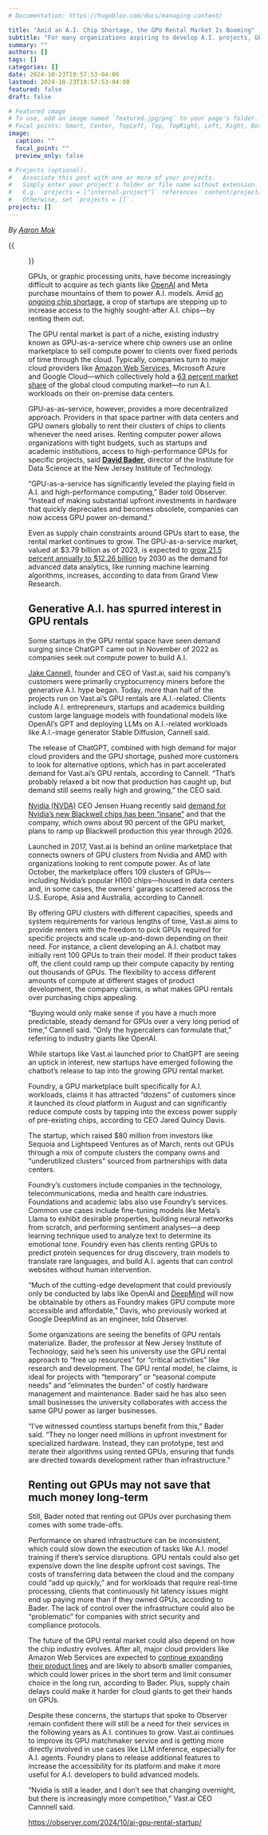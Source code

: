 ```yaml
---
# Documentation: https://hugoblox.com/docs/managing-content/

title: "Amid an A.I. Chip Shortage, the GPU Rental Market Is Booming"
subtitle: "For many organizations aspiring to develop A.I. projects, GPU-as-a-service provides a cost-effective way to access high-performance chips."
summary: ""
authors: []
tags: []
categories: []
date: 2024-10-23T19:57:53-04:00
lastmod: 2024-10-23T19:57:53-04:00
featured: false
draft: false

# Featured image
# To use, add an image named `featured.jpg/png` to your page's folder.
# Focal points: Smart, Center, TopLeft, Top, TopRight, Left, Right, BottomLeft, Bottom, BottomRight.
image:
  caption: ""
  focal_point: ""
  preview_only: false

# Projects (optional).
#   Associate this post with one or more of your projects.
#   Simply enter your project's folder or file name without extension.
#   E.g. `projects = ["internal-project"]` references `content/project/deep-learning/index.md`.
#   Otherwise, set `projects = []`.
projects: []
---
```


*By [Aaron Mok](https://observer.com/author/aaron-mok/)*

{{<figure src="igor-omilaev-eGGFZ5X2LnA-unsplash.jpg" caption="GPU rentals allow small companies to access high-performance A.I. chips for specific projects. *Igor Omilaev/Unsplash*">}}

GPUs, or graphic processing units, have become increasingly difficult to acquire as tech giants like [OpenAI](https://observer.com/company/openai/) and Meta purchase mountains of them to power A.I. models. Amid [an ongoing chip shortage](https://observer.com/2024/07/andreessen-horowitz-stocking-ai-chips-win-deals-gpu-shortage/), a crop of startups are stepping up to increase access to the highly sought-after A.I. chips—by renting them out. 

The GPU rental market is part of a niche, existing industry known as GPU-as-a-service where chip owners use an online marketplace to sell compute power to clients over fixed periods of time through the cloud. Typically, companies turn to major cloud providers like [Amazon Web Services](https://observer.com/company/amazon-web-services/), Microsoft Azure and Google Cloud—which collectively hold a [63 percent market share](https://www.canalys.com/newsroom/worldwide-cloud-services-q2-2024) of the global cloud computing market—to run A.I. workloads on their on-premise data centers. 

GPU-as-as-service, however, provides a more decentralized approach. Providers in that space partner with data centers and GPU owners globally to rent their clusters of chips to clients whenever the need arises. Renting computer power allows organizations with tight budgets, such as startups and academic institutions, access to high-performance GPUs for specific projects, said [**David Bader**](https://observer.com/person/david-bader/), director of the Institute for Data Science at the New Jersey Institute of Technology.

“GPU-as-a-service has significantly leveled the playing field in A.I. and high-performance computing,” Bader told Observer. “Instead of making substantial upfront investments in hardware that quickly depreciates and becomes obsolete, companies can now access GPU power on-demand.”

Even as supply chain constraints around GPUs start to ease, the rental market continues to grow. The GPU-as-a-service market, valued at $3.79 billion as of 2023, is expected to [grow 21.5 percent annually to $12.26 billion](https://www.grandviewresearch.com/industry-analysis/gpu-as-a-service-gpuaas-market-report) by 2030 as the demand for advanced data analytics, like running machine learning algorithms, increases, according to data from Grand View Research.

## Generative A.I. has spurred interest in GPU rentals ##

Some startups in the GPU rental space have seen demand surging since ChatGPT came out in November of 2022 as companies seek out compute power to build A.I.

[Jake Cannell](https://observer.com/person/jake-cannell/), founder and CEO of Vast.ai, said his company’s customers were primarily cryptocurrency miners before the generative A.I. hype began. Today, more than half of the projects run on Vast.ai’s GPU rentals are A.I.-related. Clients include A.I. entrepreneurs, startups and academics building custom large language models with foundational models like OpenAI’s GPT and deploying LLMs on A.I.-related workloads like A.I.-image generator Stable Diffusion, Cannell said. 

The release of ChatGPT, combined with high demand for major cloud providers and the GPU shortage, pushed more customers to look for alternative options, which has in part accelerated demand for Vast.ai’s GPU rentals, according to Cannell. “That’s probably relaxed a bit now that production has caught up, but demand still seems really high and growing,” the CEO said.

[Nvidia (NVDA)](https://observer.com/company/nvidia/) CEO Jensen Huang recently said [demand for Nvidia’s new Blackwell chips has been “insane”](https://www.cnbc.com/2024/10/03/nvidia-ceo-demand-for-blackwell-ai-chip-is-insane.html) and that the company, which owns about 90 percent of the GPU market, plans to ramp up Blackwell production this year through 2026. 

Launched in 2017, Vast.ai is behind an online marketplace that connects owners of GPU clusters from Nvidia and AMD with organizations looking to rent compute power. As of late October, the marketplace offers 109 clusters of GPUs—including Nvidia’s popular H100 chips—housed in data centers and, in some cases, the owners’ garages scattered across the U.S. Europe, Asia and Australia, according to Cannell.

By offering GPU clusters with different capacities, speeds and system requirements for various lengths of time, Vast.ai aims to provide renters with the freedom to pick GPUs required for specific projects and scale up-and-down depending on their need. For instance, a client developing an A.I. chatbot may initially rent 100 GPUs to train their model. If their product takes off, the client could ramp up their compute capacity by renting out thousands of GPUs. The flexibility to access different amounts of compute at different stages of product development, the company claims, is what makes GPU rentals over purchasing chips appealing.

“Buying would only make sense if you have a much more predictable, steady demand for GPUs over a very long period of time,” Cannell said. “Only the hypercalers can formulate that,” referring to industry giants like OpenAI. 

While startups like Vast.ai launched prior to ChatGPT are seeing an uptick in interest, new startups have emerged following the chatbot’s release to tap into the growing GPU rental market. 

Foundry, a GPU marketplace built specifically for A.I. workloads, claims it has attracted “dozens” of customers since it launched its cloud platform in August and can significantly reduce compute costs by tapping into the excess power supply of pre-existing chips, according to CEO Jared Quincy Davis.

The startup, which raised $80 million from investors like Sequoia and Lightspeed Ventures as of March, rents out GPUs through a mix of compute clusters the company owns and “underutilized clusters” sourced from partnerships with data centers. 

Foundry’s customers include companies in the technology, telecommunications, media and health care industries. Foundations and academic labs also use Foundry’s services. Common use cases include fine-tuning models like Meta’s Llama to exhibit desirable properties, building neural networks from scratch, and performing sentiment analyses—a deep learning technique used to analyze text to determine its emotional tone. Foundry even has clients renting GPUs to predict protein sequences for drug discovery, train models to translate rare languages, and build A.I. agents that can control websites without human intervention.

“Much of the cutting-edge development that could previously only be conducted by labs like OpenAI and [DeepMind](https://observer.com/company/deepmind/) will now be obtainable by others as Foundry makes GPU compute more accessible and affordable,” Davis, who previously worked at Google DeepMind as an engineer, told Observer. 

Some organizations are seeing the benefits of GPU rentals materialize. Bader, the professor at New Jersey Institute of Technology, said he’s seen his university use the GPU rental approach to “free up resources” for “critical activities” like research and development. The GPU rental model, he claims, is ideal for projects with “temporary” or “seasonal compute needs” and “eliminates the burden” of costly hardware management and maintenance. Bader said he has also seen small businesses the university collaborates with access the same GPU power as larger businesses.

“I’ve witnessed countless startups benefit from this,” Bader said. “They no longer need millions in upfront investment for specialized hardware. Instead, they can prototype, test and iterate their algorithms using rented GPUs, ensuring that funds are directed towards development rather than infrastructure.”

## Renting out GPUs may not save that much money long-term ##

Still, Bader noted that renting out GPUs over purchasing them comes with some trade-offs. 

Performance on shared infrastructure can be inconsistent, which could slow down the execution of tasks like A.I. model training if there’s service disruptions. GPU rentals could also get expensive down the line despite upfront cost savings. The costs of transferring data between the cloud and the company could “add up quickly,” and for workloads that require real-time processing, clients that continuously hit latency issues might end up paying more than if they owned GPUs, according to Bader. The lack of control over the infrastructure could also be “problematic” for companies with strict security and compliance protocols. 

The future of the GPU rental market could also depend on how the chip industry evolves. After all, major cloud providers like Amazon Web Services are expected to [continue expanding their product lines](https://observer.com/2023/11/microsoft-ceo-satya-nadella-unveils-the-companys-first-in-house-a-i-chip/) and are likely to absorb smaller companies, which could lower prices in the short term and limit consumer choice in the long run, according to Bader. Plus, supply chain delays could make it harder for cloud giants to get their hands on GPUs.

Despite these concerns, the startups that spoke to Observer remain confident there will still be a need for their services in the following years as A.I. continues to grow. Vast.ai continues to improve its GPU matchmaker service and is getting more directly involved in use cases like LLM inference, especially for A.I. agents. Foundry plans to release additional features to increase the accessibility for its platform and make it more useful for A.I. developers to build advanced models. 

“Nvidia is still a leader, and I don’t see that changing overnight, but there is increasingly more competition,” Vast.ai CEO Cannnell said. 

https://observer.com/2024/10/ai-gpu-rental-startup/
